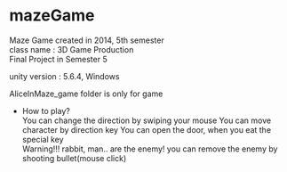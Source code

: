 # mazeGame
Maze Game created in 2014, 5th semester  
class name : 3D Game Production  
Final Project in Semester 5  
  
unity version : 5.6.4, Windows
  
AliceInMaze_game folder is only for game
  
* How to play?  
You can change the direction by swiping your mouse 
You can move character by direction key
You can open the door, when you eat the special key  
Warning!!! rabbit, man.. are the enemy! you can remove the enemy by shooting bullet(mouse click)

